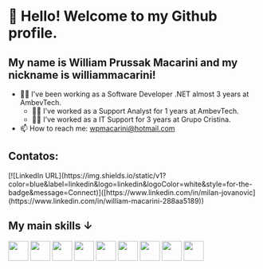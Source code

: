 # 👋 Hello! Welcome to my Github profile.
## My name is William Prussak Macarini and my nickname is williammacarini!

- 👨‍💻 I've been working as a Software Developer .NET almost 3 years at AmbevTech.
  - 👨‍💻 I've worked as a Support Analyst for 1 years at AmbevTech.
  - 👨‍💻 I've worked as a IT Support for 3 years at Grupo Cristina.
- 📫 How to reach me: wpmacarini@hotmail.com

## Contatos:

<div>
[![LinkedIn URL](https://img.shields.io/static/v1?color=blue&label=linkedin&logo=linkedin&logoColor=white&style=for-the-badge&message=Connect)]([https://www.linkedin.com/in/milan-jovanovic](https://www.linkedin.com/in/william-macarini-288aa5189))
</div>

## My main skills ↓
<img src="https://cdn.jsdelivr.net/gh/devicons/devicon/icons/csharp/csharp-original.svg" width="40" height="40"/> <img src="https://cdn.jsdelivr.net/gh/devicons/devicon/icons/dotnetcore/dotnetcore-original.svg" width="40" height="40"/> <img src="https://cdn.jsdelivr.net/gh/devicons/devicon/icons/azure/azure-original-wordmark.svg" width="40" height="40"/> <img src="https://cdn.jsdelivr.net/gh/devicons/devicon/icons/docker/docker-original.svg" width="40" height="40"/> <img src="https://cdn.jsdelivr.net/gh/devicons/devicon/icons/kubernetes/kubernetes-plain.svg" width="40" height="40"/> <img src="https://cdn.jsdelivr.net/gh/devicons/devicon/icons/microsoftsqlserver/microsoftsqlserver-plain.svg" width="40" height="40"/> <img src="https://cdn.jsdelivr.net/gh/devicons/devicon/icons/postgresql/postgresql-original.svg" width="40" height="40"/> <img src="https://cdn.jsdelivr.net/gh/devicons/devicon/icons/oracle/oracle-original.svg" width="40" height="40"/> <img src="https://cdn.jsdelivr.net/gh/devicons/devicon/icons/fsharp/fsharp-original.svg" width="40" height="40"/>
          
          
